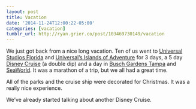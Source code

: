 ```yaml
---
layout: post
title: Vacation
date: '2014-11-24T12:00:22-05:00'
categories: [vacation]
tumblr_url: http://ryan.grier.co/post/103469730149/vacation
---
```

We just got back from a nice long vacation. Ten of us went to [Universal Studios Florida](https://www.universalorlando.com/web/en/us/theme-parks/universal-studios-florida/index.html) and [Universal’s Islands of Adventure](https://www.universalorlando.com/web/en/us/theme-parks/islands-of-adventure/index.html) for 3 days, a 5 day [Disney Cruise](https://disneycruise.disney.go.com/ships/dream/) (a double dip) and a day in [Busch Gardens Tampa](https://buschgardens.com/tampa/) and [SeaWorld](https://seaworld.com/orlando/). It was a marathon of a trip, but we all had a great time.

All of the parks and the cruise ship were decorated for Christmas. It was a really nice experience.

We’ve already started talking about another Disney Cruise.
